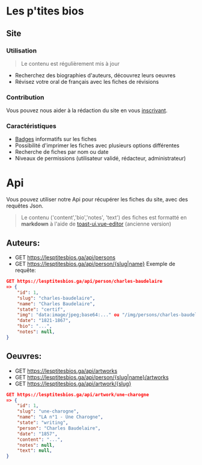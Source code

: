# Les p'tites bios

## Site
### Utilisation
> Le contenu est régulièrement mis à jour
- Recherchez des biographies d'auteurs, découvrez leurs oeuvres
- Révisez votre oral de français avec les fiches de révisions

### Contribution
Vous pouvez nous aider à la rédaction du site en vous [inscrivant](https://lesptitesbios.ga/register). 

### Caractéristiques
- [Badges](https://lesptitesbios.ga/badges) informatifs sur les fiches
- Possibilité d'imprimer les fiches avec plusieurs options différentes
- Recherche de fiches par nom ou date
- Niveaux de permissions (utilisateur validé, rédacteur, administrateur)

# Api
Vous pouvez utiliser notre Api pour récupérer les fiches du site, avec des requêtes Json.
> Le contenu ('content','bio','notes', 'text') des fiches est formatté en **markdown** à l'aide de [toast-ui.vue-editor](https://github.com/nhn/toast-ui.vue-editor) (ancienne version)

## Auteurs: 
- GET https://lesptitesbios.ga/api/persons
- GET https://lesptitesbios.ga/api/person/{slug|name}
Exemple de requête:
```json
GET https://lesptitesbios.ga/api/person/charles-baudelaire
=> {
    "id": 1,
    "slug": "charles-baudelaire",
    "name": "Charles Baudelaire",
    "state": "certif",
    "img": "data:image/jpeg;base64:..." ou "/img/persons/charles-baudelaire.png",
    "date": "1821-1867",
    "bio": "...",
    "notes": null,
}
```

## Oeuvres: 
- GET https://lesptitesbios.ga/api/artworks
- GET https://lesptitesbios.ga/api/person/{slug|name}/artworks
- GET https://lesptitesbios.ga/api/artwork/{slug}
```json
GET https://lesptitesbios.ga/api/artwork/une-charogne
=> {
    "id": 1,
    "slug": "une-charogne",
    "name": "LA n°1 - Une Charogne",
    "state": "writing",
    "person": "Charles Baudelaire",
    "date": "1857",
    "content": "...",
    "notes": null,
    "text": null,
}
```
